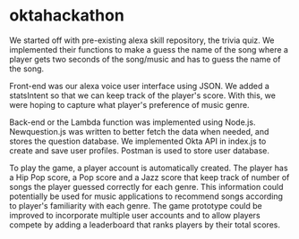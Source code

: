 # oktahackathon
We started off with pre-existing alexa skill repository, the trivia quiz. We implemented their functions to make a guess the name of the song where a player gets two seconds of the song/music and has to guess the name of the song.

Front-end was our alexa voice user interface using JSON. We added a statsIntent so that we can keep track of the player's score. With this, we were hoping to capture what player's preference of music genre.

Back-end or the Lambda function was implemented using Node.js. Newquestion.js was written to better fetch the data when needed, and stores the question database. We implemented Okta API in index.js to create and save user profiles. Postman is used to store user database.

To play the game, a player account is automatically created. The player has a Hip Pop score, a Pop score and a Jazz score that keep track of number of songs the player guessed correctly for each genre. 
This information could potentially be used for music applications to recommend songs according to player's familiarity with each genre. The game prototype could be improved to incorporate multiple user accounts and to allow players compete by adding a leaderboard that ranks players by their total scores.
